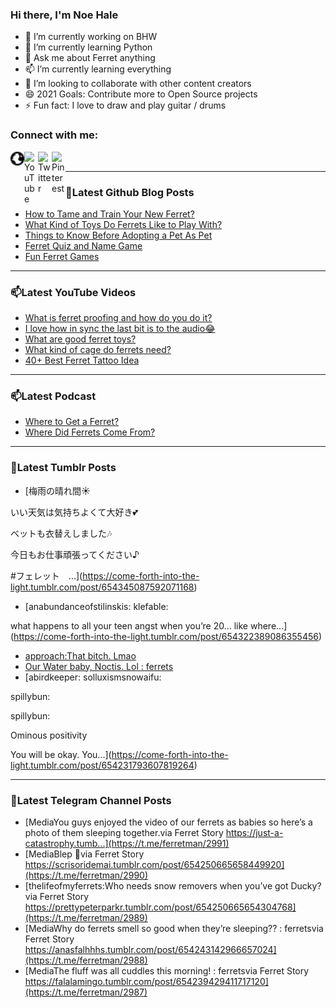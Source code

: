 ### Hi there, I'm Noe Hale

- 🔭 I’m currently working on BHW
- 🌱 I’m currently learning Python
- 💬 Ask me about Ferret anything
- 📫 I’m currently learning everything
- 🔭 I’m looking to collaborate with other content creators
- 😄 2021 Goals: Contribute more to Open Source projects
- ⚡ Fun fact: I love to draw and play guitar / drums

### Connect with me:

[<img align="left" alt="ferretvoice.com" width="22px" src="https://raw.githubusercontent.com/iconic/open-iconic/master/svg/globe.svg" />](https://ferretvoice.com)
[<img align="left" alt="YouTube" width="22px" src="https://cdn.jsdelivr.net/npm/simple-icons@v3/icons/youtube.svg" />](https://www.youtube.com/channel/UCk665XTfaMLVwFVWUmgnDiw)
[<img align="left" alt="Twitter" width="22px" src="https://cdn.jsdelivr.net/npm/simple-icons@v3/icons/twitter.svg" />](https://twitter.com/voiceferret)
[<img align="left" alt="Pinterest" width="22px" src="https://cdn.jsdelivr.net/npm/simple-icons@v3/icons/pinterest.svg" />](https://www.pinterest.com/voiceferret/)

<br />

---
### 🔭Latest Github Blog Posts
<!-- GITHUB:START -->
- [How to Tame and Train Your New Ferret?](http://noehale.github.io/how-to-tame-and-train-your-new-ferret/)
- [What Kind of Toys Do Ferrets Like to Play With?](http://noehale.github.io/what-kind-of-toys-do-ferrets-like-to-play-with/)
- [Things to Know Before Adopting a Pet As Pet](http://noehale.github.io/things-to-know-before-adopting-a-pet-as-pet/)
- [Ferret Quiz and Name Game](http://noehale.github.io/ferret-quiz/)
- [Fun Ferret Games](http://noehale.github.io/fun-ferret-games/)
<!-- GITHUB:END -->
---
### 📫Latest YouTube Videos

<!-- YOUTUBE:START -->
- [What is ferret proofing and how do you do it?](https://www.youtube.com/watch?v=81Syh_DJBQQ)
- [I love how in sync the last bit is to the audio😂](https://www.youtube.com/watch?v=WHBeGHwSlGY)
- [What are good ferret toys?](https://www.youtube.com/watch?v=tPxRilBzc0s)
- [What kind of cage do ferrets need?](https://www.youtube.com/watch?v=xzz6hC3sR5A)
- [40+ Best Ferret Tattoo Idea](https://www.youtube.com/watch?v=KIKqduR6Xcs)
<!-- YOUTUBE:END -->

---
### 📫Latest Podcast

<!-- PODCAST:START -->
- [Where to Get a Ferret?](https://anchor.fm/ferretvoice/episodes/Where-to-Get-a-Ferret-erurfu)
- [Where Did Ferrets Come From?](https://anchor.fm/ferretvoice/episodes/Where-Did-Ferrets-Come-From-eruq8g)
<!-- PODCAST:END -->
---
### 📝Latest Tumblr Posts

<!-- TUMBLR:START -->
- [梅雨の晴れ間☀️

いい天気は気持ちよくて大好き💕

ベットも衣替えしました🎶

今日もお仕事頑張ってください♪

#フェレット　...](https://come-forth-into-the-light.tumblr.com/post/654345087592071168)
- [anabundanceofstilinskis:
klefable:

what happens to all your teen angst when you’re 20… like where...](https://come-forth-into-the-light.tumblr.com/post/654322389086355456)
- [approach:That bitch. Lmao](https://come-forth-into-the-light.tumblr.com/post/654277108940619776)
- [Our Water baby, Noctis. Lol : ferrets](https://come-forth-into-the-light.tumblr.com/post/654254445478215680)
- [abirdkeeper:
solluxismsnowaifu:

spillybun:


spillybun:

Ominous positivity 

You will be okay. You...](https://come-forth-into-the-light.tumblr.com/post/654231793607819264)
<!-- TUMBLR:END -->
---
### 📝Latest Telegram Channel Posts

<!-- TELEGRAM:START -->
- [MediaYou guys enjoyed the video of our ferrets as babies so here’s a photo of them sleeping together.via Ferret Story https://just-a-catastrophy.tumb...](https://t.me/ferretman/2991)
- [MediaBlep 👅via Ferret Story https://scrisoridemai.tumblr.com/post/654250665658449920](https://t.me/ferretman/2990)
- [thelifeofmyferrets:Who needs snow removers when you’ve got Ducky?via Ferret Story https://prettypeterparkr.tumblr.com/post/654250665654304768](https://t.me/ferretman/2989)
- [MediaWhy do ferrets smell so good when they’re sleeping?? : ferretsvia Ferret Story https://anasfalhhhs.tumblr.com/post/654243142966657024](https://t.me/ferretman/2988)
- [MediaThe fluff was all cuddles this morning! : ferretsvia Ferret Story https://falalamingo.tumblr.com/post/654239429411717120](https://t.me/ferretman/2987)
<!-- TELEGRAM:END -->
